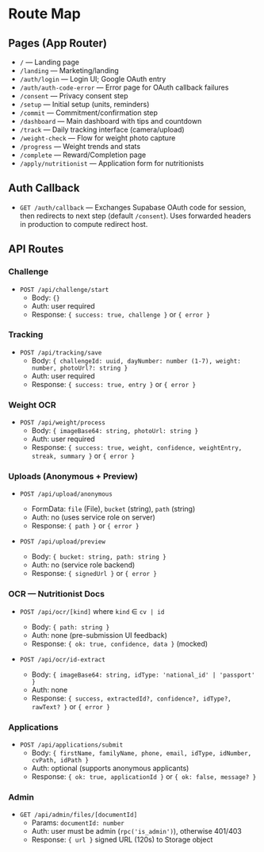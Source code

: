 # Route Map

## Pages (App Router)

- `/` — Landing page
- `/landing` — Marketing/landing
- `/auth/login` — Login UI; Google OAuth entry
- `/auth/auth-code-error` — Error page for OAuth callback failures
- `/consent` — Privacy consent step
- `/setup` — Initial setup (units, reminders)
- `/commit` — Commitment/confirmation step
- `/dashboard` — Main dashboard with tips and countdown
- `/track` — Daily tracking interface (camera/upload)
- `/weight-check` — Flow for weight photo capture
- `/progress` — Weight trends and stats
- `/complete` — Reward/Completion page
- `/apply/nutritionist` — Application form for nutritionists

## Auth Callback

- `GET /auth/callback` — Exchanges Supabase OAuth code for session, then redirects to next step (default `/consent`). Uses forwarded headers in production to compute redirect host.

## API Routes

### Challenge

- `POST /api/challenge/start`
  - Body: `{}`
  - Auth: user required
  - Response: `{ success: true, challenge }` or `{ error }`

### Tracking

- `POST /api/tracking/save`
  - Body: `{ challengeId: uuid, dayNumber: number (1-7), weight: number, photoUrl?: string }`
  - Auth: user required
  - Response: `{ success: true, entry }` or `{ error }`

### Weight OCR

- `POST /api/weight/process`
  - Body: `{ imageBase64: string, photoUrl: string }`
  - Auth: user required
  - Response: `{ success: true, weight, confidence, weightEntry, streak, summary }` or `{ error }`

### Uploads (Anonymous + Preview)

- `POST /api/upload/anonymous`
  - FormData: `file` (File), `bucket` (string), `path` (string)
  - Auth: no (uses service role on server)
  - Response: `{ path }` or `{ error }`

- `POST /api/upload/preview`
  - Body: `{ bucket: string, path: string }`
  - Auth: no (service role backend)
  - Response: `{ signedUrl }` or `{ error }`

### OCR — Nutritionist Docs

- `POST /api/ocr/[kind]` where `kind` ∈ `cv | id`
  - Body: `{ path: string }`
  - Auth: none (pre-submission UI feedback)
  - Response: `{ ok: true, confidence, data }` (mocked)

- `POST /api/ocr/id-extract`
  - Body: `{ imageBase64: string, idType: 'national_id' | 'passport' }`
  - Auth: none
  - Response: `{ success, extractedId?, confidence?, idType?, rawText? }` or `{ error }`

### Applications

- `POST /api/applications/submit`
  - Body: `{ firstName, familyName, phone, email, idType, idNumber, cvPath, idPath }`
  - Auth: optional (supports anonymous applicants)
  - Response: `{ ok: true, applicationId }` or `{ ok: false, message? }`

### Admin

- `GET /api/admin/files/[documentId]`
  - Params: `documentId: number`
  - Auth: user must be admin (`rpc('is_admin')`), otherwise 401/403
  - Response: `{ url }` signed URL (120s) to Storage object


